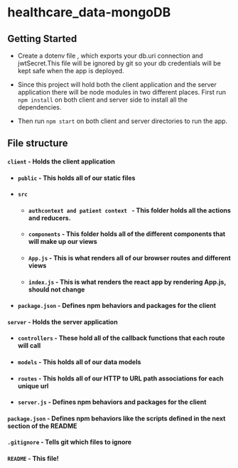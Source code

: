 # healthcare_data-mongoDB

## Getting Started
- Create a dotenv file , which exports your db.uri connection and jwtSecret.This file will be ignored by git so your db credentials will be kept safe when the app is deployed.

- Since this project will hold both the client application and the server application there will be node modules in two different places. First run `npm install` on both client and server side to install all the dependencies.

- Then run `npm start` on both client and server directories to run the app.


## File structure
#### `client` - Holds the client application
- #### `public` - This holds all of our static files
- #### `src`
    - #### `authcontext and patient context ` - This folder holds all the actions and reducers.  
    - #### `components` - This folder holds all of the different components that will make up our views
    - #### `App.js` - This is what renders all of our browser routes and different views
    - #### `index.js` - This is what renders the react app by rendering App.js, should not change
- #### `package.json` - Defines npm behaviors and packages for the client
#### `server` - Holds the server application
- #### `controllers` - These hold all of the callback functions that each route will call
- #### `models` - This holds all of our data models
- #### `routes` - This holds all of our HTTP to URL path associations for each unique url
- #### `server.js` - Defines npm behaviors and packages for the client
#### `package.json` - Defines npm behaviors like the scripts defined in the next section of the README
#### `.gitignore` - Tells git which files to ignore
#### `README` - This file!



